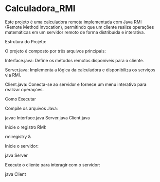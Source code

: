 # Calculadora_RMI

Este projeto é uma calculadora remota implementada com Java RMI (Remote Method Invocation), permitindo que um cliente realize operações matemáticas em um servidor remoto de forma distribuída e interativa.

Estrutura do Projeto:

O projeto é composto por três arquivos principais:

Interface.java: Define os métodos remotos disponíveis para o cliente.

Server.java: Implementa a lógica da calculadora e disponibiliza os serviços via RMI.

Client.java: Conecta-se ao servidor e fornece um menu interativo para realizar operações.

Como Executar

Compile os arquivos Java:

javac Interface.java Server.java Client.java

Inicie o registro RMI:

rmiregistry &

Inicie o servidor:

java Server

Execute o cliente para interagir com o servidor:

java Client
